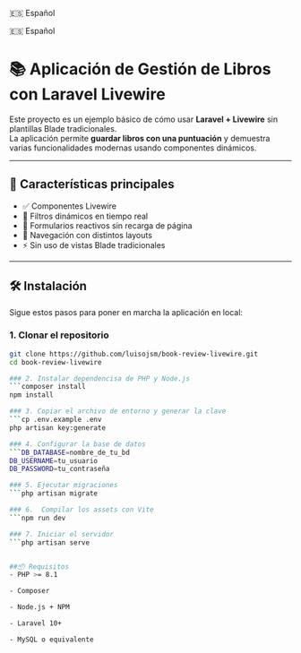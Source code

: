 🇪🇸 Español

🇪🇸 Español
# 📚 Aplicación de Gestión de Libros con Laravel Livewire

Este proyecto es un ejemplo básico de cómo usar **Laravel + Livewire** sin plantillas Blade tradicionales.  
La aplicación permite **guardar libros con una puntuación** y demuestra varias funcionalidades modernas usando componentes dinámicos.

---

## 🚀 Características principales

- ✅ Componentes Livewire
- 🔎 Filtros dinámicos en tiempo real
- 📝 Formularios reactivos sin recarga de página
- 🧭 Navegación con distintos layouts
- ⚡ Sin uso de vistas Blade tradicionales

---

## 🛠️ Instalación

Sigue estos pasos para poner en marcha la aplicación en local:

### 1. Clonar el repositorio

```bash
git clone https://github.com/luisojsm/book-review-livewire.git
cd book-review-livewire

### 2. Instalar dependencisa de PHP y Node.js
```composer install
npm install

### 3. Copiar el archivo de entorno y generar la clave
```cp .env.example .env
php artisan key:generate

### 4. Configurar la base de datos
```DB_DATABASE=nombre_de_tu_bd
DB_USERNAME=tu_usuario
DB_PASSWORD=tu_contraseña

### 5. Ejecutar migraciones
```php artisan migrate

### 6.  Compilar los assets con Vite
```npm run dev

### 7. Iniciar el servidor
```php artisan serve


##📦 Requisitos
- PHP >= 8.1

- Composer

- Node.js + NPM

- Laravel 10+

- MySQL o equivalente



